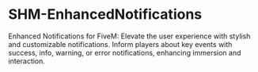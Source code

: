 # SHM-EnhancedNotifications
Enhanced Notifications for FiveM: Elevate the user experience with stylish and customizable notifications. Inform players about key events with success, info, warning, or error notifications, enhancing immersion and interaction.
